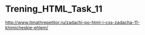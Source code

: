 # Trening_HTML_Task_11
http://www.itmathrepetitor.ru/zadachi-po-html-i-css-zadacha-11-khimicheskie-ehlem/
